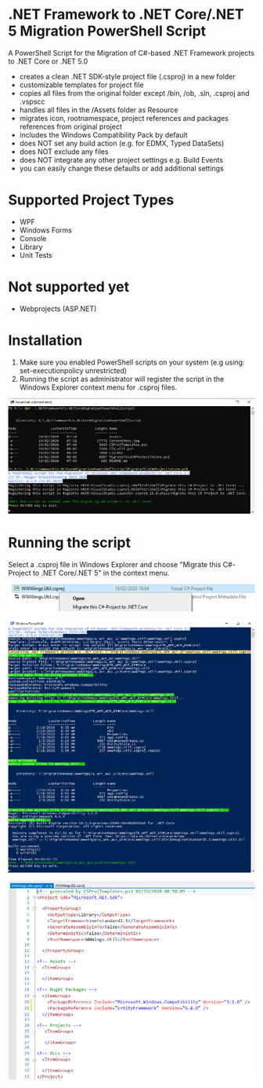 # .NET Framework to .NET Core/.NET 5 Migration PowerShell Script
A PowerShell Script for the Migration of C#-based .NET Framework projects to .NET Core or .NET 5.0
- creates a clean .NET SDK-style project file (.csproj) in a new folder
- customizable templates for project file
- copies all files from the original folder except /bin, /ob, .sln, .csproj and .vspscc
- handles all files in the /Assets folder as Resource
- migrates icon, rootnamespace, project references and packages references from original project
- includes the Windows Compatibility Pack by default
- does NOT set any build action (e.g. for EDMX, Typed DataSets)
- does NOT exclude any files
- does NOT integrate any other project settings e.g. Build Events
- you can easily change these defaults or add additional settings

# Supported Project Types
- WPF
- Windows Forms
- Console
- Library
- Unit Tests

# Not supported yet
- Webprojects (ASP.NET)

# Installation

1. Make sure you enabled PowerShell scripts on your system (e.g using: set-executionpolicy unrestricted)
2. Running the script as administrator will register the script in the Windows Explorer context menu for .csproj files.

![Register Script](Assets/Registration.jpg)

# Running the script

Select a .csproj file in Windows Explorer and choose "Migrate this C#-Project to .NET Core/.NET 5" in the context menu.

![Context Menu](Assets/ContextMenu.jpg)

![Migration of a project](Assets/Migration.jpg)

![Migration of a project](Assets/ProjectSample.jpg)
